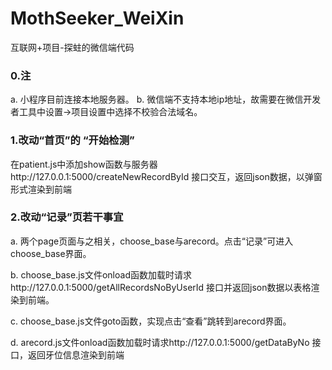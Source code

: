 # MothSeeker_WeiXin
互联网+项目-探蛀的微信端代码

### 0.注

a. 小程序目前连接本地服务器。
b. 微信端不支持本地ip地址，故需要在微信开发者工具中设置->项目设置中选择不校验合法域名。

### 1.改动“首页”的 “开始检测”

在patient.js中添加show函数与服务器http://127.0.0.1:5000/createNewRecordById 接口交互，返回json数据，以弹窗形式渲染到前端

### 2.改动“记录”页若干事宜

a. 两个page页面与之相关，choose_base与arecord。点击“记录”可进入choose_base界面。

b. choose_base.js文件onload函数加载时请求http://127.0.0.1:5000/getAllRecordsNoByUserId 接口并返回json数据以表格渲染到前端。

c. choose_base.js文件goto函数，实现点击“查看”跳转到arecord界面。

d. arecord.js文件onload函数加载时请求http://127.0.0.1:5000/getDataByNo 接口，返回牙位信息渲染到前端



